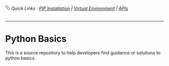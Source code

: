 ###### <img src='https://github.com/ZackAtama/python_basics/blob/dev/assets/icons/link.png' alt='Uganda Flag' height='15'> Quick Links : [PIP Installation](https://github.com/ZackAtama/python_basics/pip) | [Virtual Environment](https://github.com/ZackAtama/python_basics/tree/dev/virtual_env) | [APIs](https://github.com/ZackAtama/python_basics/apis)
---

# Python Basics
This is a source repository to help developers find guidance or solutions to python basics.
